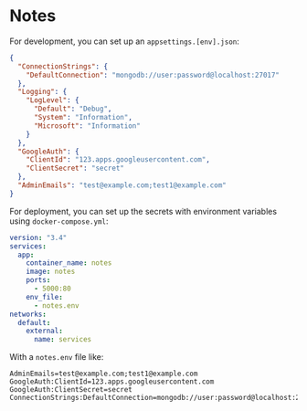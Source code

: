 # Notes

For development, you can set up an `appsettings.[env].json`:

```json
{
  "ConnectionStrings": {
    "DefaultConnection": "mongodb://user:password@localhost:27017"
  },
  "Logging": {
    "LogLevel": {
      "Default": "Debug",
      "System": "Information",
      "Microsoft": "Information"
    }
  },
  "GoogleAuth": {
    "ClientId": "123.apps.googleusercontent.com",
    "ClientSecret": "secret"
  },
  "AdminEmails": "test@example.com;test1@example.com"
}
```

For deployment, you can set up the secrets with environment variables using `docker-compose.yml`:

```yaml
version: "3.4"
services:
  app:
    container_name: notes
    image: notes
    ports:
      - 5000:80
    env_file:
      - notes.env
networks:
  default:
    external:
      name: services
```

With a `notes.env` file like:

```
AdminEmails=test@example.com;test1@example.com
GoogleAuth:ClientId=123.apps.googleusercontent.com
GoogleAuth:ClientSecret=secret
ConnectionStrings:DefaultConnection=mongodb://user:password@localhost:27017
```

